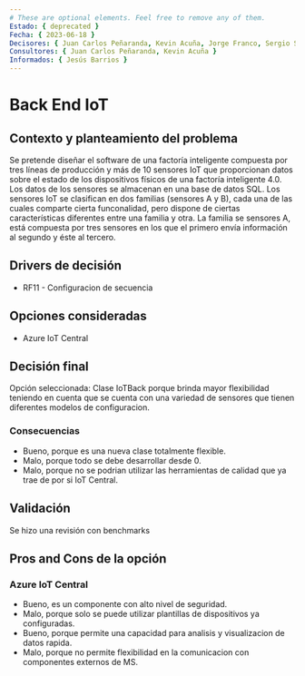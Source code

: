 ```yaml
---
# These are optional elements. Feel free to remove any of them.
Estado: { deprecated }
Fecha: { 2023-06-18 }
Decisores: { Juan Carlos Peñaranda, Kevin Acuña, Jorge Franco, Sergio Silva }
Consultores: { Juan Carlos Peñaranda, Kevin Acuña }
Informados: { Jesús Barrios }
---
```


# Back End IoT

## Contexto y planteamiento del problema

Se pretende diseñar el software de una factoría inteligente compuesta por tres líneas de producción y más de 10 sensores IoT que proporcionan datos sobre el estado de los dispositivos físicos de una factoría inteligente 4.0. Los datos de los sensores se almacenan en una base de datos SQL. Los sensores IoT se clasifican en dos familias (sensores A y B), cada una de las cuales comparte cierta funconalidad, pero dispone de ciertas características diferentes entre una familia y otra. La familia se sensores A, está compuesta por tres sensores en los que el primero envía información al segundo y éste al tercero.

## Drivers de decisión

- RF11 - Configuracion de secuencia

## Opciones consideradas

- Azure IoT Central

## Decisión final

Opción seleccionada: Clase IoTBack porque brinda mayor flexibilidad teniendo en cuenta que se cuenta con una variedad de sensores que tienen diferentes modelos de configuracion. 

### Consecuencias

- Bueno, porque es una nueva clase totalmente flexible.
- Malo, porque todo se debe desarrollar desde 0. 
- Malo, porque no se podrian utilizar las herramientas de calidad que ya trae de por si IoT Central. 

## Validación

Se hizo una revisión con benchmarks

## Pros and Cons de la opción

### Azure IoT Central

- Bueno, es un componente con alto nivel de seguridad. 
- Malo, porque solo se puede utilizar plantillas de dispositivos ya configuradas. 
- Bueno, porque permite una capacidad para analisis y visualizacion de datos rapida. 
- Malo, porque no permite flexibilidad en la comunicacion con componentes externos de MS. 

